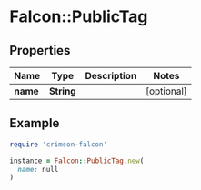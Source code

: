 # Falcon::PublicTag

## Properties

| Name | Type | Description | Notes |
| ---- | ---- | ----------- | ----- |
| **name** | **String** |  | [optional] |

## Example

```ruby
require 'crimson-falcon'

instance = Falcon::PublicTag.new(
  name: null
)
```

